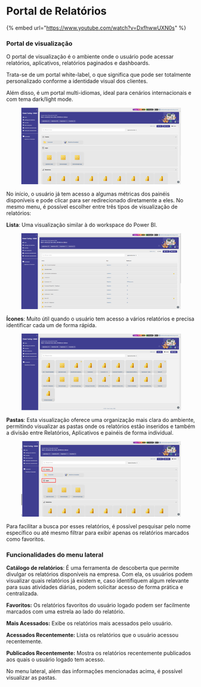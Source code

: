 # Portal de Relatórios

{% embed url="https://www.youtube.com/watch?v=DxfhwwUXN0s" %}

### Portal de visualização

O portal de visualização é o ambiente onde o usuário pode acessar relatórios, aplicativos, relatórios paginados e dashboards.&#x20;

Trata-se de um portal white-label, o que significa que pode ser totalmente personalizado conforme a identidade visual dos clientes.

Além disso, é um portal multi-idiomas, ideal para cenários internacionais e com tema dark/light mode.&#x20;



<figure><img src="../../.gitbook/assets/image (437).png" alt=""><figcaption></figcaption></figure>

No início, o usuário já tem acesso a algumas métricas dos painéis disponíveis e pode clicar para ser redirecionado diretamente a eles. No mesmo menu, é possível escolher entre três tipos de visualização de relatórios:

**Lista**: Uma visualização similar à do workspace do Power BI.

<figure><img src="../../.gitbook/assets/Lista.png" alt=""><figcaption></figcaption></figure>

**Ícones**: Muito útil quando o usuário tem acesso a vários relatórios e precisa identificar cada um de forma rápida.

<figure><img src="../../.gitbook/assets/icones.png" alt=""><figcaption></figcaption></figure>

**Pastas**: Esta visualização oferece uma organização mais clara do ambiente, permitindo visualizar as pastas onde os relatórios estão inseridos e também a divisão entre Relatórios, Aplicativos e painéis de forma individual.

<figure><img src="../../.gitbook/assets/pastas.png" alt=""><figcaption></figcaption></figure>

Para facilitar a busca por esses relatórios, é possível pesquisar pelo nome específico ou até mesmo filtrar para exibir apenas os relatórios marcados como favoritos.



### Funcionalidades do menu lateral

**Catálogo de relatórios**: É uma ferramenta de descoberta que permite divulgar os relatórios disponíveis na empresa. Com ela, os usuários podem visualizar quais relatórios já existem e, caso identifiquem algum relevante para suas atividades diárias, podem solicitar acesso de forma prática e centralizada. &#x20;

**Favoritos:** Os relatórios favoritos do usuário logado podem ser facilmente marcados com uma estrela ao lado do relatório.

**Mais Acessados:** Exibe os relatórios mais acessados pelo usuário.

**Acessados Recentemente:** Lista os relatórios que o usuário acessou recentemente.

**Publicados Recentemente:** Mostra os relatórios recentemente publicados aos quais o usuário logado tem acesso.

No menu lateral, além das informações mencionadas acima, é possível visualizar as pastas.
